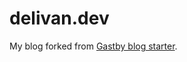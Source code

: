# delivan.dev

My blog forked from [Gastby blog starter](https://github.com/gatsbyjs/gatsby-starter-blog).
